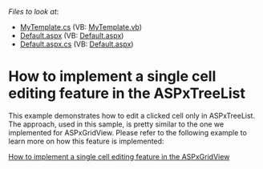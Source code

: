 <!-- default file list -->
*Files to look at*:

* [MyTemplate.cs](./CS/WebSite/App_Code/MyTemplate.cs) (VB: [MyTemplate.vb](./VB/WebSite/App_Code/MyTemplate.vb))
* [Default.aspx](./CS/WebSite/Default.aspx) (VB: [Default.aspx](./VB/WebSite/Default.aspx))
* [Default.aspx.cs](./CS/WebSite/Default.aspx.cs) (VB: [Default.aspx](./VB/WebSite/Default.aspx))
<!-- default file list end -->
# How to implement a single cell editing feature in the ASPxTreeList


<p>This example demonstrates how to edit a clicked cell only in ASPxTreeList.  The approach, used in this sample, is pretty similar to the one we implemented for ASPxGridView.  Please refer to the following example to learn more on how this feature is implemented:</p><p><a href="https://www.devexpress.com/Support/Center/p/E430">How to implement a single cell editing feature in the ASPxGridView</a></p>

<br/>


